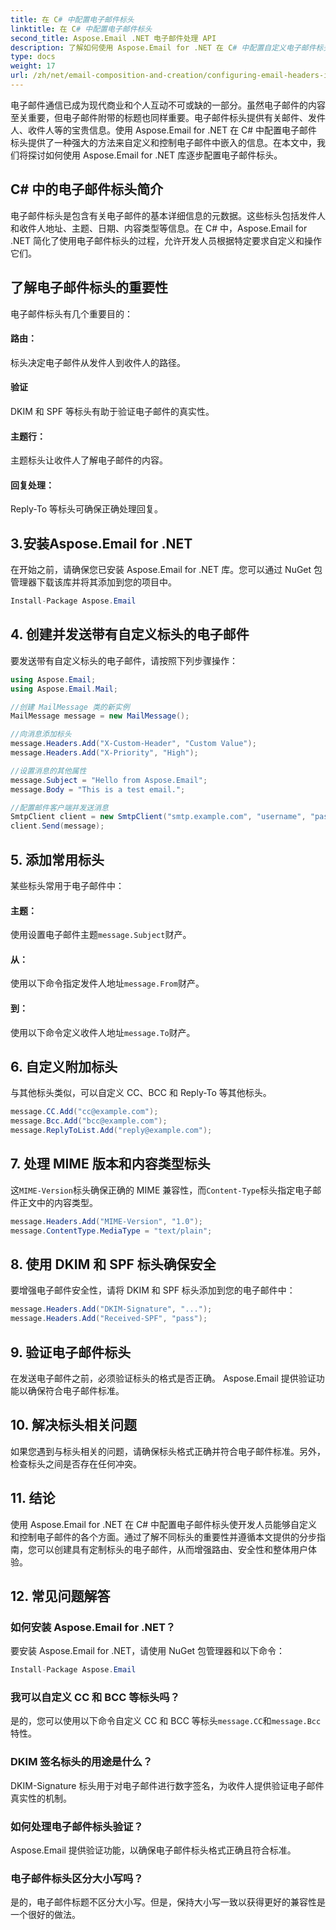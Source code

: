 ```yaml
---
title: 在 C# 中配置电子邮件标头
linktitle: 在 C# 中配置电子邮件标头
second_title: Aspose.Email .NET 电子邮件处理 API
description: 了解如何使用 Aspose.Email for .NET 在 C# 中配置自定义电子邮件标头。包含源代码的分步指南。增强电子邮件控制和安全性。
type: docs
weight: 17
url: /zh/net/email-composition-and-creation/configuring-email-headers-in-csharp/
---
```


电子邮件通信已成为现代商业和个人互动不可或缺的一部分。虽然电子邮件的内容至关重要，但电子邮件附带的标题也同样重要。电子邮件标头提供有关邮件、发件人、收件人等的宝贵信息。使用 Aspose.Email for .NET 在 C# 中配置电子邮件标头提供了一种强大的方法来自定义和控制电子邮件中嵌入的信息。在本文中，我们将探讨如何使用 Aspose.Email for .NET 库逐步配置电子邮件标头。

## C# 中的电子邮件标头简介

电子邮件标头是包含有关电子邮件的基本详细信息的元数据。这些标头包括发件人和收件人地址、主题、日期、内容类型等信息。在 C# 中，Aspose.Email for .NET 简化了使用电子邮件标头的过程，允许开发人员根据特定要求自定义和操作它们。

## 了解电子邮件标头的重要性

电子邮件标头有几个重要目的：
#### 路由： 
标头决定电子邮件从发件人到收件人的路径。
#### 验证
DKIM 和 SPF 等标头有助于验证电子邮件的真实性。
#### 主题行： 
主题标头让收件人了解电子邮件的内容。
#### 回复处理： 
Reply-To 等标头可确保正确处理回复。

## 3.安装Aspose.Email for .NET

在开始之前，请确保您已安装 Aspose.Email for .NET 库。您可以通过 NuGet 包管理器下载该库并将其添加到您的项目中。

```csharp
Install-Package Aspose.Email
```

## 4. 创建并发送带有自定义标头的电子邮件

要发送带有自定义标头的电子邮件，请按照下列步骤操作：

```csharp
using Aspose.Email;
using Aspose.Email.Mail;

//创建 MailMessage 类的新实例
MailMessage message = new MailMessage();

//向消息添加标头
message.Headers.Add("X-Custom-Header", "Custom Value");
message.Headers.Add("X-Priority", "High");

//设置消息的其他属性
message.Subject = "Hello from Aspose.Email";
message.Body = "This is a test email.";

//配置邮件客户端并发送消息
SmtpClient client = new SmtpClient("smtp.example.com", "username", "password");
client.Send(message);
```

## 5. 添加常用标头

某些标头常用于电子邮件中：

#### 主题： 
使用设置电子邮件主题`message.Subject`财产。
#### 从： 
使用以下命令指定发件人地址`message.From`财产。
#### 到： 
使用以下命令定义收件人地址`message.To`财产。

## 6. 自定义附加标头

与其他标头类似，可以自定义 CC、BCC 和 Reply-To 等其他标头。

```csharp
message.CC.Add("cc@example.com");
message.Bcc.Add("bcc@example.com");
message.ReplyToList.Add("reply@example.com");
```

## 7. 处理 MIME 版本和内容类型标头

这`MIME-Version`标头确保正确的 MIME 兼容性，而`Content-Type`标头指定电子邮件正文中的内容类型。

```csharp
message.Headers.Add("MIME-Version", "1.0");
message.ContentType.MediaType = "text/plain";
```

## 8. 使用 DKIM 和 SPF 标头确保安全

要增强电子邮件安全性，请将 DKIM 和 SPF 标头添加到您的电子邮件中：

```csharp
message.Headers.Add("DKIM-Signature", "...");
message.Headers.Add("Received-SPF", "pass");
```

## 9. 验证电子邮件标头

在发送电子邮件之前，必须验证标头的格式是否正确。 Aspose.Email 提供验证功能以确保符合电子邮件标准。

## 10. 解决标头相关问题

如果您遇到与标头相关的问题，请确保标头格式正确并符合电子邮件标准。另外，检查标头之间是否存在任何冲突。

## 11. 结论

使用 Aspose.Email for .NET 在 C# 中配置电子邮件标头使开发人员能够自定义和控制电子邮件的各个方面。通过了解不同标头的重要性并遵循本文提供的分步指南，您可以创建具有定制标头的电子邮件，从而增强路由、安全性和整体用户体验。

## 12. 常见问题解答

### 如何安装 Aspose.Email for .NET？

要安装 Aspose.Email for .NET，请使用 NuGet 包管理器和以下命令：
```csharp
Install-Package Aspose.Email
```

### 我可以自定义 CC 和 BCC 等标头吗？

是的，您可以使用以下命令自定义 CC 和 BCC 等标头`message.CC`和`message.Bcc`特性。

### DKIM 签名标头的用途是什么？

DKIM-Signature 标头用于对电子邮件进行数字签名，为收件人提供验证电子邮件真实性的机制。

### 如何处理电子邮件标头验证？

Aspose.Email 提供验证功能，以确保电子邮件标头格式正确且符合标准。

### 电子邮件标头区分大小写吗？

是的，电子邮件标题不区分大小写。但是，保持大小写一致以获得更好的兼容性是一个很好的做法。